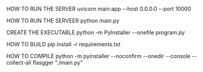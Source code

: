 HOW TO RUN THE SERVER
uvicorn main:app --host 0.0.0.0 --port 10000

HOW TO RUN THE SERVEER 
python main.py

CREATE THE EXECUTABLE
python -m PyInstaller --onefile program.py

HOW TO BUILD
pip install -r requirements.txt

HOW TO COMPILE
python -m pyinstaller --noconfirm --onedir --console --collect-all flasgger "./main.py"
